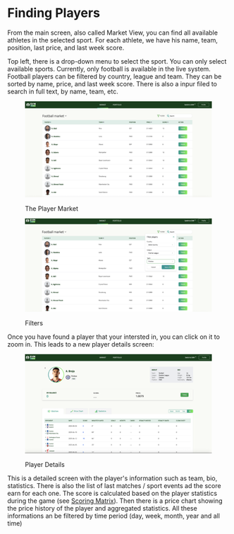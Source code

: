 # Finding Players

From the main screen, also called Market View, you can find all available athletes in the selected sport. For each athlete, we have his name, team, position, last price, and last week score.

Top left, there is a drop-down menu to select the sport. You can only select available sports. Currently, only football is available in the live system. Football players can be filtered by country, league and team. They can be sorted by name, price, and last week score. There is also a inpur filed to search in full text, by name, team, etc.

<figure><img src="../../.gitbook/assets/Screenshot 2025-05-09 at 16.42.51 (1).png" alt=""><figcaption><p>The Player Market</p></figcaption></figure>



<figure><img src="../../.gitbook/assets/Screenshot 2025-05-09 at 17.11.45.png" alt=""><figcaption><p>Filters</p></figcaption></figure>

Once you have found a player that your intersted in, you can click on it to zoom in. This leads to a new player details screen:

<figure><img src="../../.gitbook/assets/Screenshot 2025-05-09 at 17.12.26 (1).png" alt=""><figcaption><p>Player Details</p></figcaption></figure>

This is a detailed screen with the player's information such as team, bio, statistics. There is also the list of last matches / sport events ad the score earn for each one. The score is calculated based on the player statistics during the game (see [Scoring Matrix](../../basics/scoring-matrix.md)). Then there is a price chart showing the price history of the player and aggregated statistics. All these informations an be  filtered by time period (day, week, month, year and all time)
